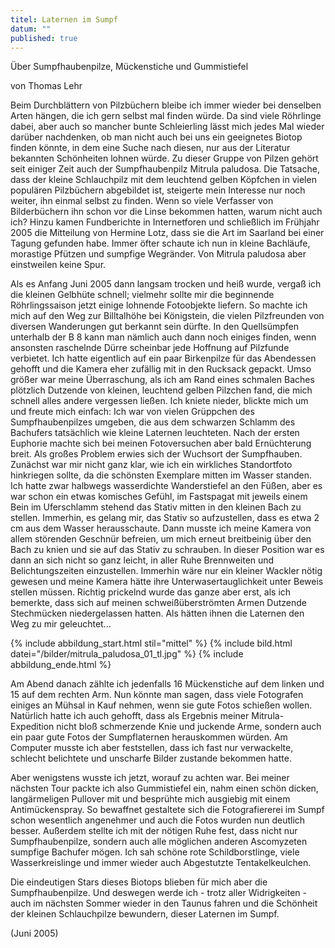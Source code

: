 ```yaml
---
titel: Laternen im Sumpf
datum: ""
published: true
---
```

Über Sumpfhaubenpilze, Mückenstiche und Gummistiefel

von Thomas Lehr

Beim Durchblättern von Pilzbüchern bleibe ich immer wieder bei denselben Arten hängen, die ich gern selbst mal finden würde. Da sind viele Röhrlinge dabei, aber auch so mancher bunte Schleierling lässt mich jedes Mal wieder darüber nachdenken, ob man nicht auch bei uns ein geeignetes Biotop finden könnte, in dem eine Suche nach diesen, nur aus der Literatur bekannten Schönheiten lohnen würde.
Zu dieser Gruppe von Pilzen gehört seit einiger Zeit auch der Sumpfhaubenpilz Mitrula paludosa. Die Tatsache, dass der kleine Schlauchpilz mit dem leuchtend gelben Köpfchen in vielen populären Pilzbüchern abgebildet ist, steigerte mein Interesse nur noch weiter, ihn einmal selbst zu finden. Wenn so viele Verfasser von Bilderbüchern ihn schon vor die Linse bekommen hatten, warum nicht auch ich? Hinzu kamen Fundberichte in Internetforen und schließlich im Frühjahr 2005 die Mitteilung von Hermine Lotz, dass sie die Art im Saarland bei einer Tagung gefunden habe. Immer öfter schaute ich nun in kleine Bachläufe, morastige Pfützen und sumpfige Wegränder. Von Mitrula paludosa aber einstweilen keine Spur.

Als es Anfang Juni 2005 dann langsam trocken und heiß wurde, vergaß ich die kleinen Gelbhüte schnell; vielmehr sollte mir die beginnende Röhrlingssaison jetzt einige lohnende Fotoobjekte liefern. So machte ich mich auf den Weg zur Billtalhöhe bei Königstein, die vielen Pilzfreunden von diversen Wanderungen gut berkannt sein dürfte. In den Quellsümpfen unterhalb der B 8 kann man nämlich auch dann noch einiges finden, wenn ansonsten raschelnde Dürre scheinbar jede Hoffnung auf Pilzfunde verbietet. Ich hatte eigentlich auf ein paar Birkenpilze für das Abendessen gehofft und die Kamera eher zufällig mit in den Rucksack gepackt. Umso größer war meine Überraschung, als ich am Rand eines schmalen Baches plötzlich Dutzende von kleinen, leuchtend gelben Pilzchen fand, die mich schnell alles andere vergessen ließen. Ich kniete nieder, blickte mich um und freute mich einfach: Ich war von vielen Grüppchen des Sumpfhaubenpilzes umgeben, die aus dem schwarzen Schlamm des Bachufers tatsächlich wie kleine Laternen leuchteten. Nach der ersten Euphorie machte sich bei meinen Fotoversuchen aber bald Ernüchterung breit. Als großes Problem erwies sich der Wuchsort der Sumpfhauben. Zunächst war mir nicht ganz klar, wie ich ein wirkliches Standortfoto hinkriegen sollte, da die schönsten Exemplare mitten im Wasser standen. Ich hatte zwar halbwegs wasserdichte Wanderstiefel an den Füßen, aber es war schon ein etwas komisches Gefühl, im Fastspagat mit jeweils einem Bein im Uferschlamm stehend das Stativ mitten in den kleinen Bach zu stellen. Immerhin, es gelang mir, das Stativ so aufzustellen, dass es etwa 2 cm aus dem Wasser herausschaute. Dann musste ich meine Kamera von allem störenden Geschnür befreien, um mich erneut breitbeinig über den Bach zu knien und sie auf das Stativ zu schrauben. In dieser Position war es dann an sich nicht so ganz leicht, in aller Ruhe Brennweiten und Belichtungszeiten einzustellen. Immerhin wäre nur ein kleiner Wackler nötig gewesen und meine Kamera hätte ihre Unterwasertauglichkeit unter Beweis stellen müssen. Richtig prickelnd wurde das ganze aber erst, als ich bemerkte, dass sich auf meinen schweißüberströmten Armen Dutzende Stechmücken niedergelassen hatten. Als hätten ihnen die Laternen den Weg zu mir geleuchtet...

{% include abbildung_start.html stil="mittel" %}
{% include bild.html datei="/bilder/mitrula_paludosa_01_tl.jpg" %}
{% include abbildung_ende.html %}

Am Abend danach zählte ich jedenfalls 16 Mückenstiche auf dem linken und 15 auf dem rechten Arm. Nun könnte man sagen, dass viele Fotografen einiges an Mühsal in Kauf nehmen, wenn sie gute Fotos schießen wollen. Natürlich hatte ich auch gehofft, dass als Ergebnis meiner Mitrula-Expedition nicht bloß schmerzende Knie und juckende Arme, sondern auch ein paar gute Fotos der Sumpflaternen herauskommen würden. Am Computer musste ich aber feststellen, dass ich fast nur verwackelte, schlecht belichtete und unscharfe Bilder zustande bekommen hatte.

Aber wenigstens wusste ich jetzt, worauf zu achten war. Bei meiner nächsten Tour packte ich also Gummistiefel ein, nahm einen schön dicken, langärmeligen Pullover mit und besprühte mich ausgiebig mit einem Antimückenspray. So bewaffnet gestaltete sich die Fotografiererei im Sumpf schon wesentlich angenehmer und auch die Fotos wurden nun deutlich besser. Außerdem stellte ich mit der nötigen Ruhe fest, dass nicht nur Sumpfhaubenpilze, sondern auch alle möglichen anderen Ascomyzeten sumpfige Bachufer mögen. Ich sah schöne rote Schildborstlinge, viele Wasserkreislinge und immer wieder auch Abgestutzte Tentakelkeulchen.

Die eindeutigen Stars dieses Biotops blieben für mich aber die Sumpfhaubenpilze. Und deswegen werde ich - trotz aller Widrigkeiten - auch im nächsten Sommer wieder in den Taunus fahren und die Schönheit der kleinen Schlauchpilze bewundern, dieser Laternen im Sumpf.

(Juni 2005)